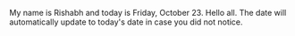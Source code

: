 My name is Rishabh and today is Friday, October 23. Hello all. The date will automatically update to today's date in case you did not notice.
